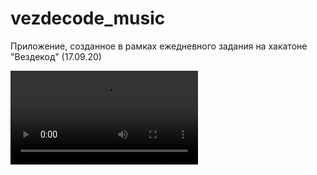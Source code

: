 # vezdecode_music
Приложение, созданное в рамках ежедневного задания на хакатоне "Вездекод" (17.09.20)

![Видео:](https://github.com/BelyakovLeonid/vezdecode_music/blob/master/22.mp4?raw=true)
